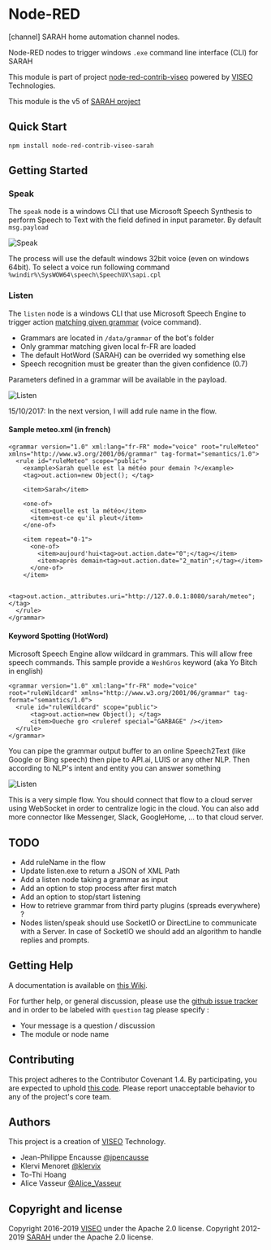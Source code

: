 # Node-RED

[channel] SARAH home automation channel nodes.

Node-RED nodes to trigger windows `.exe` command line interface (CLI) for SARAH

This module is part of project [node-red-contrib-viseo](https://github.com/NGRP/node-red-contrib-viseo) powered by [VISEO](http://www.viseo.com) Technologies.

This module is the v5 of [SARAH project](http://sarah.encausse.net)


## Quick Start

```
npm install node-red-contrib-viseo-sarah
```

## Getting Started

### Speak

The `speak` node is a windows CLI that use Microsoft Speech Synthesis to perform Speech to Text with the field defined in input parameter. By default `msg.payload`

![Speak](https://github.com/NGRP/node-red-contrib-viseo/blob/master/node-red-contrib-sarah/doc/speak.png?raw=true)

The process will use the default windows 32bit voice (even on windows 64bit). To select a voice run following command  `%windir%\SysWOW64\speech\SpeechUX\sapi.cpl`

### Listen

The `listen` node is a windows CLI that use Microsoft Speech Engine to trigger action [matching given grammar](https://msdn.microsoft.com/en-us/library/hh378521.aspx) (voice command).

- Grammars are located in `/data/grammar` of the bot's folder
- Only grammar matching given local fr-FR are loaded
- The default HotWord (SARAH) can be overrided wy something else
- Speech recognition must be greater than the given confidence (0.7)

Parameters defined in a grammar will be available in the payload.

![Listen](https://github.com/NGRP/node-red-contrib-viseo/blob/master/node-red-contrib-sarah/doc/listen1.png?raw=true)

15/10/2017: In the next version, I will add rule name in the flow.

#### Sample meteo.xml (in french)

```
<grammar version="1.0" xml:lang="fr-FR" mode="voice" root="ruleMeteo" xmlns="http://www.w3.org/2001/06/grammar" tag-format="semantics/1.0">
  <rule id="ruleMeteo" scope="public">
    <example>Sarah quelle est la météo pour demain ?</example>
    <tag>out.action=new Object(); </tag>
    
    <item>Sarah</item>
    
    <one-of>
      <item>quelle est la météo</item>
      <item>est-ce qu'il pleut</item>
    </one-of>

    <item repeat="0-1">
      <one-of>
        <item>aujourd'hui<tag>out.action.date="0";</tag></item>
        <item>après demain<tag>out.action.date="2_matin";</tag></item>
      </one-of>
    </item>
    
    <tag>out.action._attributes.uri="http://127.0.0.1:8080/sarah/meteo";</tag>
  </rule> 
</grammar>
```

#### Keyword Spotting (HotWord)

Microsoft Speech Engine allow wildcard in grammars. This will allow free speech commands.
This sample provide a `WeshGros` keyword (aka Yo Bitch in english)

```
<grammar version="1.0" xml:lang="fr-FR" mode="voice"  root="ruleWildcard" xmlns="http://www.w3.org/2001/06/grammar" tag-format="semantics/1.0">
  <rule id="ruleWildcard" scope="public">
      <tag>out.action=new Object(); </tag>
      <item>Oueche gro <ruleref special="GARBAGE" /></item> 
  </rule>
</grammar>
```

You can pipe the grammar output buffer to an online Speech2Text (like Google or Bing speech) then pipe to API.ai, LUIS or any other NLP. Then according to NLP's intent and entity you can answer something

![Listen](https://github.com/NGRP/node-red-contrib-viseo/blob/master/node-red-contrib-sarah/doc/listen2.png?raw=true)

This is a very simple flow. You should connect that flow to a cloud server using WebSocket in order to centralize logic in the cloud.
You can also add more connector like Messenger, Slack, GoogleHome, ... to that cloud server.

## TODO

- Add ruleName in the flow
- Update listen.exe to return a JSON of XML Path
- Add a listen node taking a grammar as input
- Add an option to stop process after first match
- Add an option to stop/start listening
- How to retrieve grammar from third party plugins (spreads everywhere) ?
- Nodes listen/speak should use SocketIO or DirectLine to communicate with a Server. In case of SocketIO we should add an algorithm to handle replies and prompts.

## Getting Help

A documentation is available on [this Wiki](https://github.com/NGRP/node-red-viseo-bot/wiki).

For further help, or general discussion, please use the [github issue tracker](https://github.com/NGRP/node-red-contrib-viseo/issues) and in order to be labeled with `question` tag please specify :
- Your message is a question / discussion
- The module or node name

## Contributing

This project adheres to the Contributor Covenant 1.4. By participating, you are expected to uphold [this code](https://www.contributor-covenant.org/). Please report unacceptable behavior to any of the project's core team.

## Authors

This project is a creation of [VISEO](http://www.viseo.com) Technology.

- Jean-Philippe Encausse [@jpencausse](https://twitter.com/jpencausse)
- Klervi Menoret [@klervix](https://github.com/klervix)
- To-Thi Hoang
- Alice Vasseur [@Alice_Vasseur](https://twitter.com/Alice_Vasseur)

## Copyright and license

Copyright 2016-2019 [VISEO](http://www.viseo.com) under the Apache 2.0 license.
Copyright 2012-2019 [SARAH](http://sarah.encausse.net) under the Apache 2.0 license.